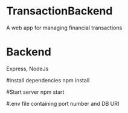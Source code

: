 # TransactionBackend
A web app for managing financial transactions

# Backend
Express, NodeJs

#install dependencies
npm install

#Start server
npm start

#.env file
containing port number and DB URI
